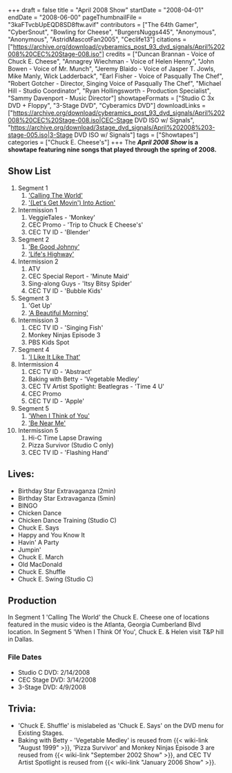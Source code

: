 +++
draft = false
title = "April 2008 Show"
startDate = "2008-04-01"
endDate = "2008-06-00"
pageThumbnailFile = "3kaFTvcbUpEQD8SD8ftw.avif"
contributors = ["The 64th Gamer", "CyberSnout", "Bowling for Cheese", "BurgersNuggs445", "Anonymous", "Anonymous", "AstridMascotFan2005", "Ceclife13"]
citations = ["https://archive.org/download/cyberamics_post_93_dvd_signals/April%202008%20CEC%20Stage-008.iso"]
credits = ["Duncan Brannan - Voice of Chuck E. Cheese", "Annagrey Wiechman - Voice of Helen Henny", "John Bowen - Voice of Mr. Munch", "Jeremy Blaido - Voice of Jasper T. Jowls, Mike Manly, Wick Ladderback", "Earl Fisher - Voice of Pasqually The Chef", "Robert Gotcher - Director, Singing Voice of Pasqually The Chef", "Michael Hill - Studio Coordinator", "Ryan Hollingsworth - Production Specialist", "Sammy Davenport - Music Director"]
showtapeFormats = ["Studio C 3x DVD + Floppy", "3-Stage DVD", "Cyberamics DVD"]
downloadLinks = ["https://archive.org/download/cyberamics_post_93_dvd_signals/April%202008%20CEC%20Stage-008.iso|CEC-Stage DVD ISO w/ Signals", "https://archive.org/download/3stage_dvd_signals/April%202008%203-stage-005.iso|3-Stage DVD ISO w/ Signals"]
tags = ["Showtapes"]
categories = ["Chuck E. Cheese's"]
+++
The ***April 2008 Show* is a showtape featuring nine songs that played through the spring of 2008.**

## Show List

1.  Segment 1
    1.  ['Calling The World'](https://en.wikipedia.org/wiki/Calling_the_World)
    2.  ['(Let's Get Movin') Into Action'](https://en.wikipedia.org/wiki/Skye_Sweetnam)
2.  Intermission 1
    1.  VeggieTales - 'Monkey'
    2.  CEC Promo - 'Trip to Chuck E Cheese's'
    3.  CEC TV ID - 'Blender'
3.  Segment 2
    1.  ['Be Good Johnny'](https://en.wikipedia.org/wiki/Be_Good_Johnny)
    2.  ['Life's Highway'](https://en.wikipedia.org/wiki/Life%27s_Highway_(song))
4.  Intermission 2
    1.  ATV
    2.  CEC Special Report - 'Minute Maid'
    3.  Sing-along Guys - 'Itsy Bitsy Spider'
    4.  CEC TV ID - 'Bubble Kids'
5.  Segment 3
    1.  'Get Up'
    2.  ['A Beautiful Morning'](https://en.wikipedia.org/wiki/A_Beautiful_Morning)
6.  Intermission 3
    1.  CEC TV ID - 'Singing Fish'
    2.  Monkey Ninjas Episode 3
    3.  PBS Kids Spot
7.  Segment 4
    1.  ['I Like It Like That'](https://en.wikipedia.org/wiki/I_Like_It_Like_That_(Pete_Rodriguez_song))
8.  Intermission 4
    1.  CEC TV ID - 'Abstract'
    2.  Baking with Betty - 'Vegetable Medley'
    3.  CEC TV Artist Spotlight: Beatlegras - 'Time 4 U'
    4.  CEC Promo
    5.  CEC TV ID - 'Apple'
9.  Segment 5
    1.  ['When I Think of You'](https://en.wikipedia.org/wiki/When_I_Think_of_You)
    2.  ['Be Near Me'](https://en.wikipedia.org/wiki/Be_Near_Me)
10. Intermission 5
    1.  Hi-C Time Lapse Drawing
    2.  Pizza Survivor (Studio C only)
    3.  CEC TV ID - 'Flashing Hand'

## Lives:

- Birthday Star Extravaganza (2min)
- Birthday Star Extravaganza (5min)
- BINGO
- Chicken Dance
- Chicken Dance Training (Studio C)
- Chuck E. Says
- Happy and You Know It
- Havin' A Party
- Jumpin'
- Chuck E. March
- Old MacDonald
- Chuck E. Shuffle
- Chuck E. Swing (Studio C)

## Production

In Segment 1 'Calling The World' the Chuck E. Cheese one of locations featured in the music video is the Atlanta, Georgia Cumberland Blvd location.
In Segment 5 'When I Think Of You', Chuck E. & Helen visit T&P hill in Dallas.

### File Dates

- Studio C DVD: 2/14/2008
- CEC Stage DVD: 3/14/2008
- 3-Stage DVD: 4/9/2008

## Trivia:

- 'Chuck E. Shuffle' is mislabeled as 'Chuck E. Says' on the DVD menu for Existing Stages.
- Baking with Betty - 'Vegetable Medley' is reused from {{< wiki-link "August 1999" >}}, 'Pizza Survivor' and Monkey Ninjas Episode 3 are reused from {{< wiki-link "September 2002 Show" >}}, and CEC TV Artist Spotlight is reused from {{< wiki-link "January 2006 Show" >}}.
